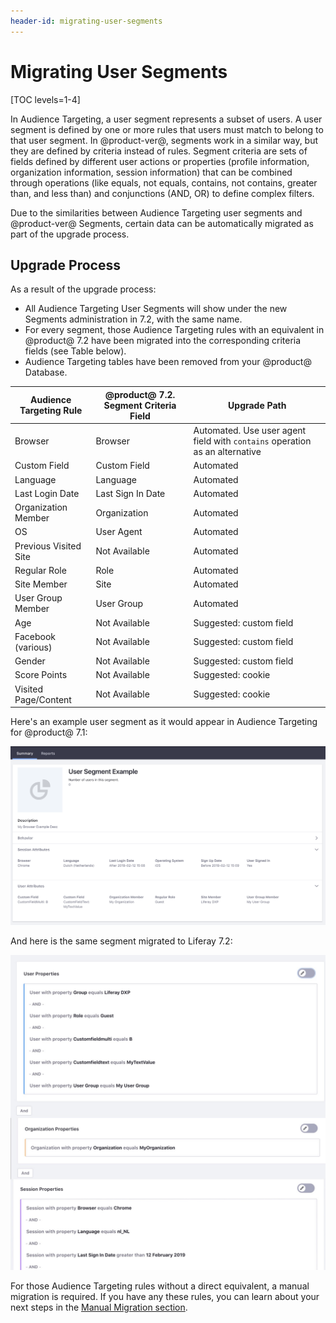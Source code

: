 ```yaml
---
header-id: migrating-user-segments
---
```


# Migrating User Segments

[TOC levels=1-4]

In Audience Targeting, a user segment represents a subset of users. A user
segment is defined by one or more rules that users must match to belong to that
user segment. In @product-ver@, segments work in a similar way, but they
are defined by criteria instead of rules. Segment criteria are sets of fields
defined by different user actions or properties (profile information,
organization information, session information) that can be combined through
operations (like equals, not equals, contains, not contains, greater than, and
less than) and conjunctions (AND, OR) to define complex filters. 

Due to the similarities between Audience Targeting user segments and
@product-ver@ Segments, certain data can be automatically migrated as part of
the upgrade process.

## Upgrade Process

As a result of the upgrade process:

- All Audience Targeting User Segments will show under the new Segments
  administration in 7.2, with the same name.
- For every segment, those Audience Targeting rules with an equivalent in
  @product@ 7.2 have been migrated into the corresponding criteria fields (see
  Table below).
- Audience Targeting tables have been removed from your @product@ Database.

| Audience Targeting Rule | @product@ 7.2. Segment Criteria Field | Upgrade Path
|---                      |---                      |---
| Browser                 | Browser                 | Automated. Use user agent field with `contains` operation as an alternative
| Custom Field            | Custom Field            | Automated
| Language                | Language                | Automated
| Last Login Date         | Last Sign In Date       | Automated
| Organization Member     | Organization            | Automated
| OS                      | User Agent              | Automated
| Previous Visited Site   | Not Available           | Automated
| Regular Role            | Role                    | Automated
| Site Member             | Site                    | Automated
| User Group Member       | User Group              | Automated
| Age                     | Not Available           | Suggested: custom field
| Facebook (various)      | Not Available           | Suggested: custom field
| Gender                  | Not Available           | Suggested: custom field
| Score Points            | Not Available           | Suggested: cookie
| Visited Page/Content    | Not Available           | Suggested: cookie

Here's an example user segment as it would appear in Audience Targeting for
@product@ 7.1:

![Figure 1: A @product@ 7.1 Audience Targeting Segment.](../../../images/migrating-audience-targeting-segment.png)

And here is the same segment migrated to Liferay 7.2:

![Figure 2: A @product@ 7.2 Segment](../../../images/migrating-new-segment.png)

For those Audience Targeting rules without a direct equivalent, a manual
migration is required. If you have any these rules, you can learn about your
next steps in the
[Manual Migration section](/docs/7-2/deploy/-/knowledge_base/d/manually-migrating-from-audience-targeting).
